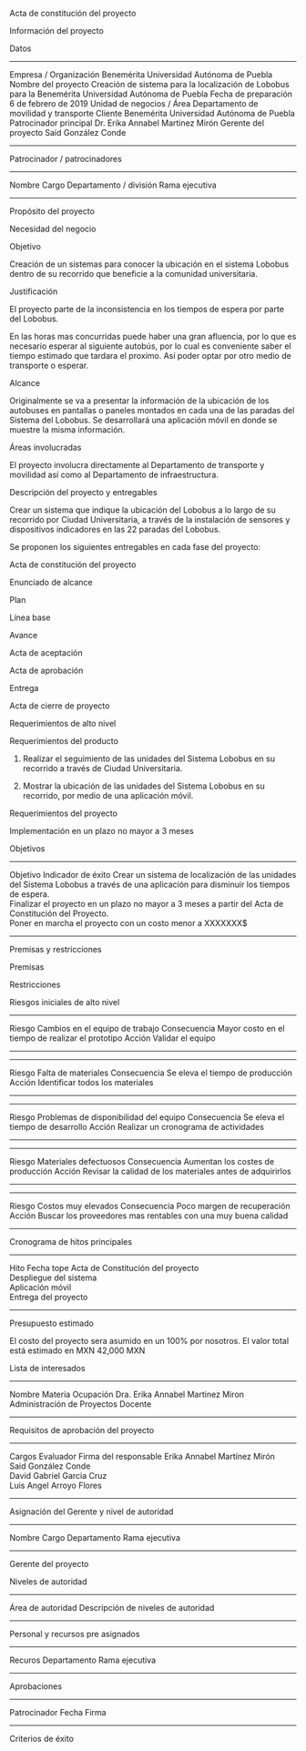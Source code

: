 Acta de constitución del proyecto

Información del proyecto

Datos

  --------------------------- -------------------------------------------------------------------------------------------------------
  Empresa / Organización      Benemérita Universidad Autónoma de Puebla
  Nombre del proyecto         Creación de sistema para la localización de Lobobus para la Benemérita Universidad Autónoma de Puebla
  Fecha de preparación        6 de febrero de 2019
  Unidad de negocios / Área   Departamento de movilidad y transporte
  Cliente                     Benemérita Universidad Autónoma de Puebla
  Patrocinador principal      Dr. Erika Annabel Martinez Mirón
  Gerente del proyecto        Said González Conde
  --------------------------- -------------------------------------------------------------------------------------------------------

Patrocinador / patrocinadores

  -------- ------- ------------------------- ----------------
  Nombre   Cargo   Departamento / división   Rama ejecutiva
                                             
                                             
                                             
  -------- ------- ------------------------- ----------------

Propósito del proyecto

Necesidad del negocio

Objetivo

Creación de un sistemas para conocer la ubicación en el sistema Lobobus
dentro de su recorrido que beneficie a la comunidad universitaria.

Justificación

El proyecto parte de la inconsistencia en los tiempos de espera por
parte del Lobobus.

En las horas mas concurridas puede haber una gran afluencia, por lo que
es necesario esperar al siguiente autobús, por lo cual es conveniente
saber el tiempo estimado que tardara el proximo. Así poder optar por
otro medio de transporte o esperar.

Alcance

Originalmente se va a presentar la información de la ubicación de los
autobuses en pantallas o paneles montados en cada una de las paradas del
Sistema del Lobobus. Se desarrollará una aplicación móvil en donde se
muestre la misma información.

Áreas involucradas

El proyecto involucra directamente al Departamento de transporte y
movilidad así como al Departamento de infraestructura.

Descripción del proyecto y entregables

Crear un sistema que indique la ubicación del Lobobus a lo largo de su
recorrido por Ciudad Universitaria, a través de la instalación de
sensores y dispositivos indicadores en las 22 paradas del Lobobus.

Se proponen los siguientes entregables en cada fase del proyecto:

Acta de constitución del proyecto

Enunciado de alcance

Plan

Línea base

Avance

Acta de aceptación

Acta de aprobación

Entrega

Acta de cierre de proyecto

Requerimientos de alto nivel

Requerimientos del producto

1.  Realizar el seguimiento de las unidades del Sistema Lobobus en su
    recorrido a través de Ciudad Universitaria.

2.  Mostrar la ubicación de las unidades del Sistema Lobobus en su
    recorrido, por medio de una aplicación móvil.

Requerimientos del proyecto

Implementación en un plazo no mayor a 3 meses

Objetivos

  --------------------------------------------------------------------------------------------------------------------------------------- --------------------
  Objetivo                                                                                                                                Indicador de éxito
  Crear un sistema de localización de las unidades del Sistema Lobobus a través de una aplicación para disminuir los tiempos de espera.   
  Finalizar el proyecto en un plazo no mayor a 3 meses a partir del Acta de Constitución del Proyecto.                                    
  Poner en marcha el proyecto con un costo menor a XXXXXXX\$                                                                              
                                                                                                                                          
  --------------------------------------------------------------------------------------------------------------------------------------- --------------------

Premisas y restricciones

Premisas

Restricciones

Riesgos iniciales de alto nivel

  -------------- ---------------------------------------------------
  Riesgo         Cambios en el equipo de trabajo
  Consecuencia   Mayor costo en el tiempo de realizar el prototipo
  Acción         Validar el equipo
  -------------- ---------------------------------------------------

  -------------- ----------------------------------
  Riesgo         Falta de materiales
  Consecuencia   Se eleva el tiempo de producción
  Acción         Identificar todos los materiales
  -------------- ----------------------------------

  -------------- ----------------------------------------
  Riesgo         Problemas de disponibilidad del equipo
  Consecuencia   Se eleva el tiempo de desarrollo
  Acción         Realizar un cronograma de actividades
  -------------- ----------------------------------------

  -------------- -----------------------------------------------------------
  Riesgo         Materiales defectuosos
  Consecuencia   Aumentan los costes de producción
  Acción         Revisar la calidad de los materiales antes de adquirirlos
  -------------- -----------------------------------------------------------

  -------------- ----------------------------------------------------------------
  Riesgo         Costos muy elevados
  Consecuencia   Poco margen de recuperación
  Acción         Buscar los proveedores mas rentables con una muy buena calidad
  -------------- ----------------------------------------------------------------

Cronograma de hitos principales

  ----------------------------------- ------------
  Hito                                Fecha tope
  Acta de Constitución del proyecto   
  Despliegue del sistema              
  Aplicación móvil                    
  Entrega del proyecto                
  ----------------------------------- ------------

Presupuesto estimado

El costo del proyecto sera asumido en un 100% por nosotros. El valor
total está estimado en MXN 42,000 MXN

Lista de interesados

  ----------------------------------- ----------------------------- -----------
  Nombre                              Materia                       Ocupación
  Dra. Erika Annabel Martinez Miron   Administración de Proyectos   Docente
  ----------------------------------- ----------------------------- -----------

Requisitos de aprobación del proyecto

  -------- ------------------------------ -----------------------
  Cargos   Evaluador                      Firma del responsable
           Erika Annabel Martínez Mirón   
           Said González Conde            
           David Gabriel Garcia Cruz      
           Luis Angel Arroyo Flores       
  -------- ------------------------------ -----------------------

Asignación del Gerente y nivel de autoridad

  -------- ------- -------------- ----------------
  Nombre   Cargo   Departamento   Rama ejecutiva
                                  
  -------- ------- -------------- ----------------

Gerente del proyecto

Niveles de autoridad

  ------------------- -------------------------------------
  Área de autoridad   Descripción de niveles de autoridad
                      
                      
                      
                      
  ------------------- -------------------------------------

Personal y recursos pre asignados

  --------- -------------- ----------------
  Recuros   Departamento   Rama ejecutiva
                           
                           
                           
                           
  --------- -------------- ----------------

Aprobaciones

  -------------- ------- -------
  Patrocinador   Fecha   Firma
                         
                         
                         
                         
  -------------- ------- -------

Criterios de éxito

